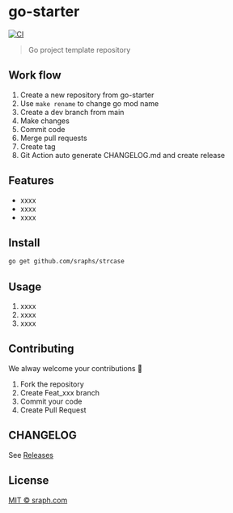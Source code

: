 # go-starter

[![CI](https://github.com/sraphs/strcase/actions/workflows/ci.yml/badge.svg)](https://github.com/sraphs/strcase/actions/workflows/ci.yml)

>  Go project template repository


## Work flow

1. Create a new repository from go-starter
2. Use `make rename` to change go mod name
2. Create a dev branch from main
3. Make changes
4. Commit code
5. Merge pull requests
5. Create tag
6. Git Action auto generate CHANGELOG.md and create release

## Features

- xxxx
- xxxx
- xxxx

## Install

```bash
go get github.com/sraphs/strcase
```

## Usage

1.  xxxx
2.  xxxx
3.  xxxx

## Contributing

We alway welcome your contributions :clap:

1.  Fork the repository
2.  Create Feat_xxx branch
3.  Commit your code
4.  Create Pull Request


## CHANGELOG
See [Releases](https://github.com/sraphs/strcase/releases)

## License
[MIT © sraph.com](./LICENSE)
